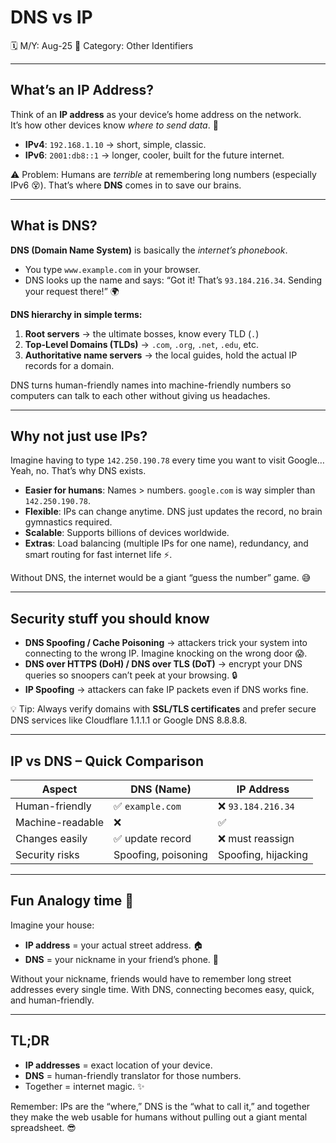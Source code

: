 # DNS vs IP

🗓️ M/Y: Aug-25
📂 Category: Other Identifiers

---

## What’s an IP Address?

Think of an **IP address** as your device’s home address on the network.  
It’s how other devices know *where to send data*. 🚀  

- **IPv4**: `192.168.1.10` → short, simple, classic.  
- **IPv6**: `2001:db8::1` → longer, cooler, built for the future internet.  

⚠️ Problem: Humans are *terrible* at remembering long numbers (especially IPv6 😵). That’s where **DNS** comes in to save our brains.

---

## What is DNS?

**DNS (Domain Name System)** is basically the *internet’s phonebook*.  

- You type `www.example.com` in your browser.  
- DNS looks up the name and says: “Got it! That’s `93.184.216.34`. Sending your request there!” 🌍  

**DNS hierarchy in simple terms:**
1. **Root servers** → the ultimate bosses, know every TLD (`.`)  
2. **Top-Level Domains (TLDs)** → `.com`, `.org`, `.net`, `.edu`, etc.  
3. **Authoritative name servers** → the local guides, hold the actual IP records for a domain.

DNS turns human-friendly names into machine-friendly numbers so computers can talk to each other without giving us headaches.

---

## Why not just use IPs?

Imagine having to type `142.250.190.78` every time you want to visit Google…  
Yeah, no. That’s why DNS exists.  

- **Easier for humans**: Names > numbers. `google.com` is way simpler than `142.250.190.78`.  
- **Flexible**: IPs can change anytime. DNS just updates the record, no brain gymnastics required.  
- **Scalable**: Supports billions of devices worldwide.  
- **Extras**: Load balancing (multiple IPs for one name), redundancy, and smart routing for fast internet life ⚡.

Without DNS, the internet would be a giant “guess the number” game. 😅

---

## Security stuff you should know

- **DNS Spoofing / Cache Poisoning** → attackers trick your system into connecting to the wrong IP. Imagine knocking on the wrong door 😱.  
- **DNS over HTTPS (DoH) / DNS over TLS (DoT)** → encrypt your DNS queries so snoopers can’t peek at your browsing. 🔒  
- **IP Spoofing** → attackers can fake IP packets even if DNS works fine.

💡 Tip: Always verify domains with **SSL/TLS certificates** and prefer secure DNS services like Cloudflare 1.1.1.1 or Google DNS 8.8.8.8.

---

## IP vs DNS – Quick Comparison

| Aspect           | DNS (Name)               | IP Address             |
|-----------------|-------------------------|----------------------|
| Human-friendly  | ✅ `example.com`         | ❌ `93.184.216.34`   |
| Machine-readable| ❌                        | ✅                     |
| Changes easily  | ✅ update record         | ❌ must reassign       |
| Security risks  | Spoofing, poisoning      | Spoofing, hijacking   |

---

## Fun Analogy time 🎉

Imagine your house:

- **IP address** = your actual street address. 🏠  
- **DNS** = your nickname in your friend’s phone. 📱  

Without your nickname, friends would have to remember long street addresses every single time. With DNS, connecting becomes easy, quick, and human-friendly.

---

## TL;DR

- **IP addresses** = exact location of your device.  
- **DNS** = human-friendly translator for those numbers.  
- Together = internet magic. ✨  

Remember: IPs are the “where,” DNS is the “what to call it,” and together they make the web usable for humans without pulling out a giant mental spreadsheet. 😎
